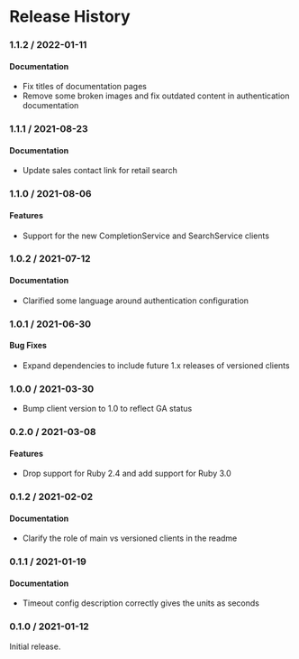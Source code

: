 # Release History

### 1.1.2 / 2022-01-11

#### Documentation

* Fix titles of documentation pages
* Remove some broken images and fix outdated content in authentication documentation

### 1.1.1 / 2021-08-23

#### Documentation

* Update sales contact link for retail search

### 1.1.0 / 2021-08-06

#### Features

* Support for the new CompletionService and SearchService clients

### 1.0.2 / 2021-07-12

#### Documentation

* Clarified some language around authentication configuration

### 1.0.1 / 2021-06-30

#### Bug Fixes

* Expand dependencies to include future 1.x releases of versioned clients

### 1.0.0 / 2021-03-30

* Bump client version to 1.0 to reflect GA status

### 0.2.0 / 2021-03-08

#### Features

* Drop support for Ruby 2.4 and add support for Ruby 3.0

### 0.1.2 / 2021-02-02

#### Documentation

* Clarify the role of main vs versioned clients in the readme

### 0.1.1 / 2021-01-19

#### Documentation

* Timeout config description correctly gives the units as seconds

### 0.1.0 / 2021-01-12

Initial release.
